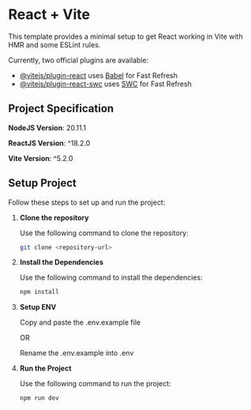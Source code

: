 # React + Vite

This template provides a minimal setup to get React working in Vite with HMR and some ESLint rules.

Currently, two official plugins are available:

- [@vitejs/plugin-react](https://github.com/vitejs/vite-plugin-react/blob/main/packages/plugin-react/README.md) uses [Babel](https://babeljs.io/) for Fast Refresh
- [@vitejs/plugin-react-swc](https://github.com/vitejs/vite-plugin-react-swc) uses [SWC](https://swc.rs/) for Fast Refresh

## Project Specification

**NodeJS Version**: 20.11.1

**ReactJS Version**: ^18.2.0

**Vite Version**: ^5.2.0

## Setup Project

Follow these steps to set up and run the project:

1. **Clone the repository**

   Use the following command to clone the repository:

   ```bash
   git clone <repository-url>

2. **Install the Dependencies**

   Use the following command to install the dependencies:

   ```bash
   npm install

3. **Setup ENV**

   Copy and paste the .env.example file


   OR


   Rename the .env.example into .env

4. **Run the Project**

   Use the following command to run the project:

   ```bash
   npm run dev
